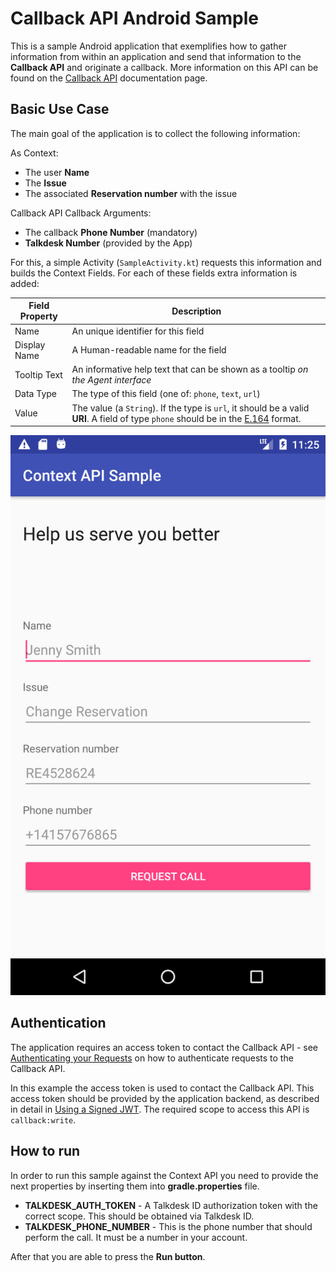 # Callback API Android Sample 

This is a sample Android application that exemplifies how to gather information from within an application and send that information to the **Callback API** and originate a callback. More information on this API can be found on the [Callback API](https://docs.talkdesk.com/docs/callback-api) documentation page.

## Basic Use Case

The main goal of the application is to collect the following information:

As Context:

* The user **Name** 
* The **Issue** 
* The associated **Reservation number** with the issue

Callback API Callback Arguments:

* The callback **Phone Number** (mandatory)
* **Talkdesk Number** (provided by the App)

For this, a simple Activity (`SampleActivity.kt`) requests this information and builds the Context Fields. For each of these fields extra information is added:

| Field Property | Description                                                  |
| -------------- | ------------------------------------------------------------ |
| Name           | An unique identifier for this field                          |
| Display Name   | A Human-readable name for the field                          |
| Tooltip Text   | An informative help text that can be shown as a tooltip *on the Agent interface* |
| Data Type      | The type of this field (one of: `phone`, `text`, `url`)      |
| Value          | The value (a `String`). If the type is  `url`, it should be a valid **URI**. A field of type `phone`  should be in the [E.164](https://en.wikipedia.org/wiki/E.164) format. |

![](art/app-screen.png)

## Authentication

The application requires an access token to contact the Callback API - see [Authenticating your Requests](https://docs.talkdesk.com/docs/authenticating-requests) on how to authenticate requests to the Callback API.

In this example the access token is used to contact the Callback API. This access token should be provided by the application backend, as described in detail in  [Using a Signed JWT](https://docs.talkdesk.com/docs/using-a-signed-jwt). The required scope to access this API is `callback:write`.

## How to run

In order to run this sample against the Context API you need to provide the next properties by inserting them into **gradle.properties** file.
- **TALKDESK_AUTH_TOKEN** - A Talkdesk ID authorization token with the correct scope. This should be obtained via Talkdesk ID.
- **TALKDESK_PHONE_NUMBER** - This is the phone number that should perform the call. It must be a number in your account.

After that you are able to press the **Run button**.
